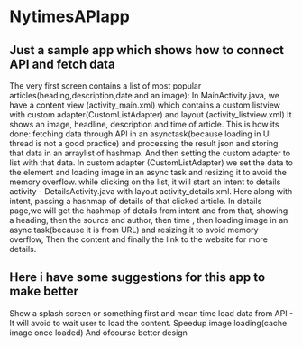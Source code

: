 # NytimesAPIapp
Just a sample app which shows how to connect API and fetch data
-------------------------------------------------------------------
The very first screen contains a list of most popular articles(heading,description,date and an image):
In MainActivity.java, we have a content view  (activity_main.xml)  which contains a custom listview with custom adapter(CustomListAdapter) and layout  (activity_listview.xml)
It shows an image, headline, description and time of article.
This is how its done: fetching data through API in an asynctask(because loading in UI thread is not a good practice) and processing the result json and storing that data in an arraylist of hashmap. And then setting the custom adapter to list with that data.
In custom adapter (CustomListAdapter) we set the data to the element and loading image in an async task and resizing it to avoid the memory overflow.
while clicking on the list, it will start an intent to details activity - DetailsActivity.java with layout activity_details.xml. Here along with intent, passing a hashmap of details of that clicked article.
In details page,we will get the hashmap of details from intent and from that, showing a heading, then the source and author, then time , then loading image in an async task(because it is from URL) and resizing it to avoid memory overflow, Then the content and finally the link to the website for more details.

Here i have some suggestions for this app to make better
--------------------------------------------------------
Show a splash screen or something first and mean time load data from API - It will avoid to wait user to load the content.
Speedup image loading(cache image once loaded)
And ofcourse better design
